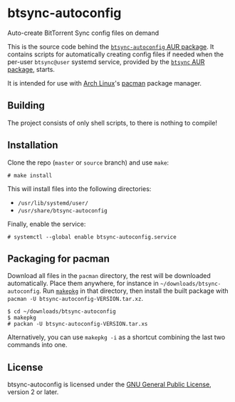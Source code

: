 btsync-autoconfig
=================
Auto-create BitTorrent Sync config files on demand

This is the source code behind the [`btsync-autoconfig` AUR package][aur]. It
contains scripts for automatically creating config files if needed when the
per-user `btsync@user` systemd service, provided by the [`btsync` AUR
package][aur-btsync], starts.

It is intended for use with [Arch Linux][arch]'s [pacman][pacman] package
manager.


Building
--------

The project consists of only shell scripts, to there is nothing to
compile!


Installation
------------

Clone the repo (`master` or `source` branch) and use `make`:

    # make install

This will install files into the following directories:

 - `/usr/lib/systemd/user/`
 - `/usr/share/btsync-autoconfig`

Finally, enable the service:

    # systemctl --global enable btsync-autoconfig.service


Packaging for pacman
--------------------

Download all files in the `pacman` directory, the rest will be
downloaded automatically. Place them anywhere, for instance in
`~/downloads/btsync-autoconfig`. Run [`makepkg`][makepkg] in that
directory, then install the built package with `pacman -U
btsync-autoconfig-VERSION.tar.xz`.

    $ cd ~/downloads/btsync-autoconfig
    $ makepkg
    # packan -U btsync-autoconfig-VERSION.tar.xs

Alternatively, you can use `makepkg -i` as a shortcut combining the last two
commands into one.


License
-------

btsync-autoconfig is licensed under the [GNU General Public License][gpl-home],
version 2 or later.


[arch]: https://www.archlinux.org
[aur]: https://aur.archlinux.org/packages/btsync-autoconfig
[aur-btsync]: https://aur.archlinux.org/packages/btsync
[btsync]: http://labs.bittorrent.com/experiments/sync.html
[gpl-home]: http://www.gnu.org/licenses/
[makepkg]: https://wiki.archlinux.org/index.php/Makepkg
[pacman]: https://wiki.archlinux.org/index.php/Pacman
